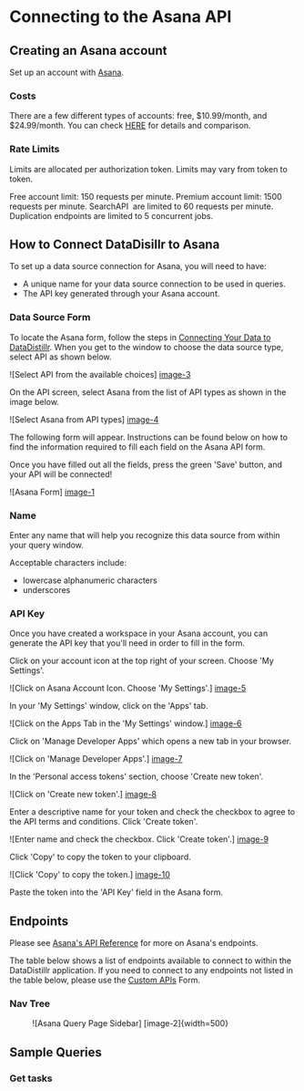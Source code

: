 # Connecting to the Asana API

## Creating an Asana account
Set up an account with [Asana](https://asana.com/create-account).

### **Costs**
There are a few different types of accounts: free, $10.99/month, and $24.99/month. You can check [HERE](https://asana.com/pricing) for details and comparison.

### **Rate Limits**
Limits are allocated per authorization token. Limits may vary from token to token.

Free account limit: 150 requests per minute.
Premium account limit: 1500 requests per minute.
SearchAPI  are limited to 60 requests per minute.
Duplication endpoints are limited to 5 concurrent jobs.

## How to Connect DataDisillr to Asana
To set up a data source connection for Asana, you will need to have:

- A unique name for your data source connection to be used in queries.
- The API key generated through your Asana account.

### Data Source Form

To locate the Asana form, follow the steps in [Connecting Your Data to DataDistillr](../../). When you get to the window to choose the data source type, select API as shown below.

![Select API from the available choices] [image-3]

On the API screen, select Asana from the list of API types as shown in the image below.

![Select Asana from API types] [image-4]

The following form will appear. Instructions can be found below on how to find the information required to fill each field on the Asana API form.

Once you have filled out all the fields, press the green 'Save' button, and your API will be connected!

![Asana Form] [image-1]

### Name
Enter any name that will help you recognize this data source from within your query window.

Acceptable characters include:

* lowercase alphanumeric characters
* underscores

### API Key
Once you have created a workspace in your Asana account, you can generate the API key that you'll need in order to fill in the form.

Click on your account icon at the top right of your screen. Choose 'My Settings'.

![Click on Asana Account Icon. Choose 'My Settings'.] [image-5]

In your 'My Settings' window, click on the 'Apps' tab.

![Click on the Apps Tab in the 'My Settings' window.] [image-6]

Click on 'Manage Developer Apps' which opens a new tab in your browser.

![Click on 'Manage Developer Apps'.] [image-7]

In the 'Personal access tokens' section, choose 'Create new token'.

![Click on 'Create new token'.] [image-8]

Enter a descriptive name for your token and check the checkbox to agree to the API terms and conditions. Click 'Create token'.

![Enter name and check the checkbox. Click 'Create token'.] [image-9]

Click 'Copy' to copy the token to your clipboard.

![Click 'Copy' to copy the token.] [image-10]

Paste the token into the 'API Key' field in the Asana form.

## Endpoints
Please see [Asana's API Reference](https://developers.asana.com/docs/asana) for more on Asana's endpoints.

The table below shows a list of endpoints available to connect to within the DataDistillr application. If you need to connect to any endpoints not listed in the table below, please use the [Custom APIs](https://docs.datadistillr.com/connecting-data/connecting-to-apis-and-external-data/custom-apis/) Form.




### Nav Tree
<figure markdown>
  ![Asana Query Page Sidebar] [image-2]{width=500}
</figure>

## Sample Queries
### Get tasks

[image-1]: ../../img/api/asana/asana-form-light.png
[image-2]: ../../img/api/asana/asana-query-page-sidebar.png
[image-3]: ../../img/api/add-api.png
[image-4]:../../img/api/asana/api-types-asana.png
[image-5]:../../img/api/asana/asana-account-icon-settings.png
[image-6]:../../img/api/asana/asana-settings-apps.png
[image-7]:../../img/api/asana/asana-manage-dev-apps.png
[image-8]:../../img/api/asana/asana-create-new-token.png
[image-9]:../../img/api/asana/asana-create-new-token-form.png
[image-10]:../../img/api/asana/asana-copy-token.png
